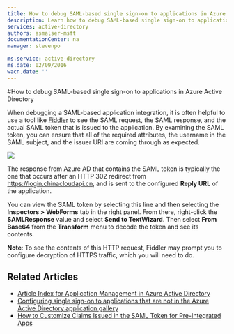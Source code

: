 ```yaml
---
title: How to debug SAML-based single sign-on to applications in Azure Active Directory | Azure
description: Learn how to debug SAML-based single sign-on to applications in Azure Active Directory 
services: active-directory
authors: asmalser-msft
documentationCenter: na
manager: stevenpo

ms.service: active-directory
ms.date: 02/09/2016
wacn.date: ''
---
```


#How to debug SAML-based single sign-on to applications in Azure Active Directory

When debugging a SAML-based application integration, it is often helpful to use a tool like [Fiddler](http://www.telerik.com/fiddler) to see the SAML request, the SAML response, and the actual SAML token that is issued to the application. By examining the SAML token, you can ensure that all of the required attributes, the username in the SAML subject, and the issuer URI are coming through as expected.

![][1]

The response from Azure AD that contains the SAML token is typically the one that occurs after an HTTP 302 redirect from https://login.chinacloudapi.cn, and is sent to the configured **Reply URL** of the application. 

You can view the SAML token by selecting this line and then selecting the **Inspectors > WebForms** tab in the right panel. From there, right-click the **SAMLResponse** value and select **Send to TextWizard**. Then select **From Base64** from the **Transform** menu to decode the token and see its contents.

**Note**: To see the contents of this HTTP request, Fiddler may prompt you to configure decryption of HTTPS traffic, which you will need to do.

## Related Articles

- [Article Index for Application Management in Azure Active Directory](../active-directory-apps-index.md)
- [Configuring single sign-on to applications that are not in the Azure Active Directory application gallery](/documentation/articles/active-directory-saas-custom-apps/)
- [How to Customize Claims Issued in the SAML Token for Pre-Integrated Apps](./active-directory-saml-claims-customization.md)

<!--Image references-->
[1]: ./media/active-directory-saml-debugging/fiddler.png
